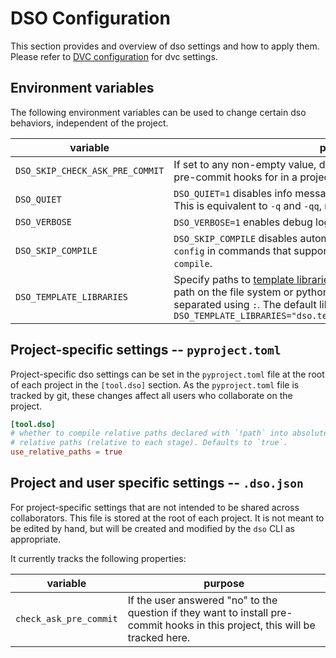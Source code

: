 # DSO Configuration

This section provides and overview of dso settings and how to apply them.
Please refer to [DVC configuration](https://dvc.org/doc/user-guide/project-structure/configuration#dvc-configuration) for dvc settings.

## Environment variables

The following environment variables can be used to change certain dso behaviors, independent of the project.

| variable                        | purpose                                                                                                                                           |
| ------------------------------- | ------------------------------------------------------------------------------------------------------------------------------------------------- |
| `DSO_SKIP_CHECK_ASK_PRE_COMMIT` | If set to any non-empty value, dso does not ask whether to install the pre-commit hooks for in a project.                                         |
| `DSO_QUIET`                     | `DSO_QUIET=1` disables info messages, `DSO_QUIET=2` disables warnings. This is equivalent to `-q` and `-qq`, respectively.                        |
| `DSO_VERBOSE`                   | `DSO_VERBOSE=1` enables debug logging. This is equivalent to `-v`                                                                                 |
| `DSO_SKIP_COMPILE`              | `DSO_SKIP_COMPILE` disables automated internal calls to `dso compile-config` in commands that support it. This is equivalent to `--skip-compile`. |
| `DSO_TEMPLATE_LIBRARIES`        | Specify paths to [template libraries](templates.md). Libraries can either be specified as path on the file system or python modules. Multiple libraries are separated using `:`. The default library is `dso.templates`. Example: `DSO_TEMPLATE_LIBRARIES="dso.templates:/path/to/my/custom/library"`|

## Project-specific settings -- `pyproject.toml`

Project-specific dso settings can be set in the `pyproject.toml` file at the root of each project in the
`[tool.dso]` section. As the `pyproject.toml` file is tracked by git, these changes affect all users who
collaborate on the project.

```toml
[tool.dso]
# whether to compile relative paths declared with `!path` into absolute paths or
# relative paths (relative to each stage). Defaults to `true`.
use_relative_paths = true
```

## Project and user specific settings -- `.dso.json`

For project-specific settings that are not intended to be shared across collaborators. This file is stored
at the root of each project. It is not meant to be edited by hand, but will be created and modified by the `dso` CLI as appropriate.

It currently tracks the following properties:

| variable               | purpose                                                                                                                        |
| ---------------------- | ------------------------------------------------------------------------------------------------------------------------------ |
| `check_ask_pre_commit` | If the user answered "no" to the question if they want to install pre-commit hooks in this project, this will be tracked here. |
